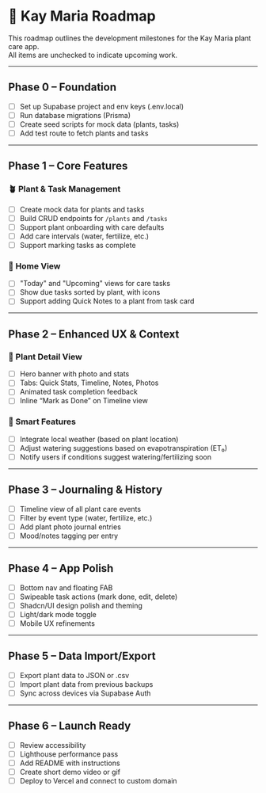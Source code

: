 # 🌱 Kay Maria Roadmap

This roadmap outlines the development milestones for the Kay Maria plant care app.  
All items are unchecked to indicate upcoming work.

---

## Phase 0 – Foundation

- [ ] Set up Supabase project and env keys (.env.local)
- [ ] Run database migrations (Prisma)
- [ ] Create seed scripts for mock data (plants, tasks)
- [ ] Add test route to fetch plants and tasks

---

## Phase 1 – Core Features

### 🪴 Plant & Task Management
- [ ] Create mock data for plants and tasks
- [ ] Build CRUD endpoints for `/plants` and `/tasks`
- [ ] Support plant onboarding with care defaults
- [ ] Add care intervals (water, fertilize, etc.)
- [ ] Support marking tasks as complete

### 📅 Home View
- [ ] "Today" and "Upcoming" views for care tasks
- [ ] Show due tasks sorted by plant, with icons
- [ ] Support adding Quick Notes to a plant from task card

---

## Phase 2 – Enhanced UX & Context

### 🌿 Plant Detail View
- [ ] Hero banner with photo and stats
- [ ] Tabs: Quick Stats, Timeline, Notes, Photos
- [ ] Animated task completion feedback
- [ ] Inline “Mark as Done” on Timeline view

### 🧠 Smart Features
- [ ] Integrate local weather (based on plant location)
- [ ] Adjust watering suggestions based on evapotranspiration (ET₀)
- [ ] Notify users if conditions suggest watering/fertilizing soon

---

## Phase 3 – Journaling & History

- [ ] Timeline view of all plant care events
- [ ] Filter by event type (water, fertilize, etc.)
- [ ] Add plant photo journal entries
- [ ] Mood/notes tagging per entry

---

## Phase 4 – App Polish

- [ ] Bottom nav and floating FAB
- [ ] Swipeable task actions (mark done, edit, delete)
- [ ] Shadcn/UI design polish and theming
- [ ] Light/dark mode toggle
- [ ] Mobile UX refinements

---

## Phase 5 – Data Import/Export

- [ ] Export plant data to JSON or .csv
- [ ] Import plant data from previous backups
- [ ] Sync across devices via Supabase Auth

---

## Phase 6 – Launch Ready

- [ ] Review accessibility
- [ ] Lighthouse performance pass
- [ ] Add README with instructions
- [ ] Create short demo video or gif
- [ ] Deploy to Vercel and connect to custom domain
